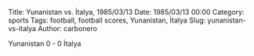 Title: Yunanistan vs. İtalya, 1985/03/13
Date: 1985/03/13 00:00
Category: sports
Tags: football, football scores, Yunanistan, İtalya
Slug: yunanistan-vs-italya
Author: carbonero


Yunanistan 0 - 0 İtalya
